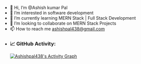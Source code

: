 - 👋 Hi, I’m @Ashish kumar Pal
- 👀 I’m interested in software development
- 🌱 I’m currently learning MERN Stack | Full Stack Development
- 💞️ I’m looking to collaborate on MERN Stack Projects
- 📫 How to reach me ashishpal438@gmail.com
- ### 📈 GitHub Activity:
  <a href="https://github.com/Ashishpal438/github-readme-activity-graph"><img alt="Ashishpal438's Activity Graph" src="https://activity-graph.herokuapp.com/graph?username=Ashishpal438&bg_color=1F222E&color=F8D866&line=F85D7F&point=FFFFFF&hide_border=true" /></a>
  


<!---
Ashishpal438/Ashishpal438 is a ✨ special ✨ repository because its `README.md` (this file) appears on your GitHub profile.
You can click the Preview link to take a look at your changes.
--->
